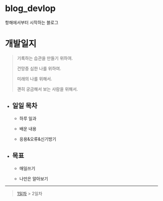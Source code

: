 # blog_devlop
항해에서부터 시작하는 블로그

개발일지
=======
>기록하는 습관을 만들기 위하여.
>
>건망증 심한 나를 위하여.
>
>미래의 나를 위해서.
>
>괜히 궁금해서 보는 사람을 위해서.

+ ## 일일 목차

  + 하루 일과

  + 배운 내용

  + 응용&오류&신기방기

+ ## 목표
  
   + 매일쓰기
   
   + 나만은 알아보기
   
---------------------------------
> <a href='./1days.md'>1일차</a>  > 2일차
 
